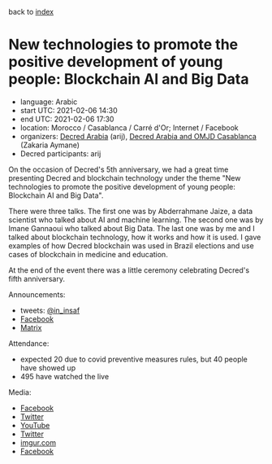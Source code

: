 back to [index](index.md)

# New technologies to promote the positive development of young people: Blockchain AI and Big Data

- language: Arabic
- start UTC: 2021-02-06 14:30
- end UTC: 2021-02-06 17:30
- location: Morocco / Casablanca / Carré d'Or; Internet / Facebook
- organizers: [Decred Arabia](https://www.facebook.com/DecredArabia/) (arij), [Decred Arabia and OMJD Casablanca](https://www.facebook.com/OMJDC/) (Zakaria Aymane)
- Decred participants: arij

On the occasion of Decred's 5th anniversary, we had a great time presenting Decred and blockchain technology under the theme "New technologies to promote the positive development of young people: Blockchain AI and Big Data".

There were three talks. The first one was by Abderrahmane Jaize, a data scientist who talked about AI and machine learning. The second one was by Imane Gannaoui who talked about Big Data. The last one was by me and I talked about blockchain technology, how it works and how it is used. I gave examples of how Decred blockchain was used in Brazil elections and use cases of blockchain in medicine and education.

At the end of the event there was a little ceremony celebrating Decred's fifth anniversary.

Announcements:

- tweets: [@in_insaf](https://twitter.com/in_insaf/status/1356889153431101440)
- [Facebook](https://www.facebook.com/DecredArabia/posts/3631561563546764)
- [Matrix](https://matrix.to/#/!clHjlICBEtCtAdTupf:decred.org/$mBFKC_dnBPZyiLQIr5iwxqROPNz0Gvwk7vcNcMg1YT4)

Attendance:

- expected 20 due to covid preventive measures rules, but 40 people have showed up
- 495 have watched the live

Media:

- [Facebook](https://www.facebook.com/DecredArabia/posts/3640244109345176)
- [Twitter](https://twitter.com/in_insaf/status/1358723993059135496)
- [YouTube](https://www.youtube.com/watch?v=F7SfHnjUiDM)
- [Twitter](https://twitter.com/in_insaf/status/1358165155671113729)
- [imgur.com](https://imgur.com/f3Bp6w6)
- [Facebook](https://www.facebook.com/OMJDC/videos/128889319097577/)

